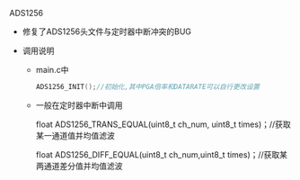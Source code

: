 ADS1256

- 修复了ADS1256头文件与定时器中断冲突的BUG

- 调用说明

  - main.c中

    ```c
    ADS1256_INIT();//初始化,其中PGA倍率和DATARATE可以自行更改设置
    ```


  - 一般在定时器中断中调用

    float ADS1256_TRANS_EQUAL(uint8_t ch_num, uint8_t times)；//获取某一通道值并均值滤波

    float ADS1256_DIFF_EQUAL(uint8_t ch_num,uint8_t times)；//获取某两通道差分值并均值滤波
